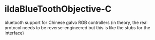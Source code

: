 # ildaBlueToothObjective-C
bluetooth support for Chinese galvo RGB controllers (in theory, the real protocol needs to be reverse-engineered but this is like the stubs for the interface)
